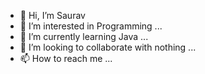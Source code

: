 - 👋 Hi, I’m Saurav
- 👀 I’m interested in Programming ...
- 🌱 I’m currently learning Java ...
- 💞️ I’m looking to collaborate with nothing ...
- 📫 How to reach me ...

<!---
VodooSaurav/VodooSaurav is a ✨ special ✨ repository because its `README.md` (this file) appears on your GitHub profile.
You can click the Preview link to take a look at your changes.
--->
